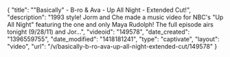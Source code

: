 {
    "title": "\"Basically\" - B-ro & Ava - Up All Night - Extended Cut!",
    "description": "1993 style! Jorm and Che made a music video for NBC's \"Up All Night\" featuring the one and only Maya Rudolph! The full episode airs tonight (9\/28\/11) and Jor...",
    "videoid": "149578",
    "date_created": "1396559755",
    "date_modified": "1418181241",
    "type": "captivate",
    "layout": "video",
    "url": "\/v\/basically-b-ro-ava-up-all-night-extended-cut\/149578"
}